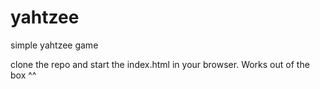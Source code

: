 yahtzee
=======

simple yahtzee game

clone the repo and start the index.html in your browser. Works out of the box ^^
